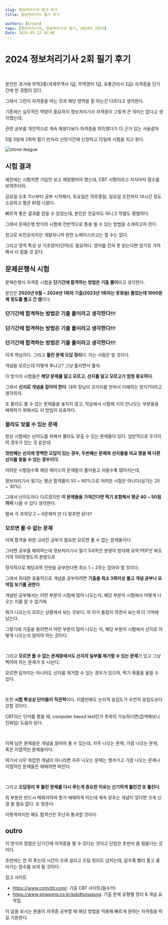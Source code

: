 ```yaml
---
slug: 정보처리기사-필기-후기
title: 정보처리기사 필기 후기

authors: [brown]
tags: [정보처리기사, 정보처리기사 필기, 2024년 2회차]
Date: 2024-05-12 16:00
---
```


# 2024 정보처리기사 2회 필기 후기

<br />

본인은 과거에 무역3종(국제무역사 1급, 무역영어 1급, 유통관리사 2급) 자격증을 단기간에 딴 경험이 있다.

그래서 그런지 자격증을 따는 것과 해당 영역을 잘 아는건 다르다고 생각한다.

기존에는 실무적인 역량이 중요하지 정보처리기사 자격증이 그렇게 큰 의미는 없다고 생각했는데,

관련 공부를 개인적으로 계속 해왔다보다 자격증을 취득했다가 더 근거 있는 서술같아

5월 3일에 2회차 필기 빈자리 신청기간에 신청하고 12일에 시험을 치고 왔다.

![stove-league](/blog/stove-league.png)

<!-- truncate -->

## 시험 결과

예전에는 시험치면 가답안 보고 채점했어야 했는데, CBT 시험이라고 치지마자 점수를 보여주더라.

금요일 오후 11시부터 공부 시작해서, 토요일은 하루종일, 일요일 오전까지 14시간 정도 소요하고 평균 81점 나왔다.

빠르게 좋은 결과를 얻을 수 있었는데, 본인은 전공자도 아니고 학벌도 평범하다.

그래서 문제은행 방식의 시험에 전반적으로 통용 될 수 있는 방법을 소개하고자 한다.

참고로 비전공자지만 개발자니까 완전 노베이스라고는 할 수는 없다.

그리고 영역 특성 상 기초영어(단어)도 필요하다. 영어를 전혀 못 읽는다면 암기로 가야해서 더 힘들 것 같다.

## 문제은행식 시험

문제은행식 자격증 시험을 **단기간에 합격하는 방법은 기출 풀이**라고 생각한다.

본인은 **2020년 9월 ~ 2024년 1회차 기출(2023년 1회차는 못찾음) 풀었는데 1000문제 정도를 풀고 간 셈**이다.

<h3 style={{color: "red"}}>단기간에 합격하는 방법은 기출 풀이라고 생각한다!!!</h3>
<h3 style={{color: "blue"}}>단기간에 합격하는 방법은 기출 풀이라고 생각한다!!!</h3>
<h3 style={{color: "green"}}>단기간에 합격하는 방법은 기출 풀이라고 생각한다!!!</h3>

이게 핵심이다. 그리고 **틀린 문제 오답 정리**다. 아는 사람은 알 것이다.

개념을 모르는데 어떻게 푸냐고? 그냥 틀리면서 풀자.

이 방식의 시험들은 **해당 문제를 알고 모르고, 선지를 알고 모르고가 엄청 중요하다**.

그래서 **선지로 개념을 잡아야 한다**. 대략 장님이 코끼리를 만져서 이해하는 방식?이라고 생각하자.

또 몰라도 풀 수 있는 문제들을 놓치지 않고, 학습에서 시험에 거의 안나오는 부분들을 배제하기 위해서도 이 방법이 유효하다.

### 몰라도 맞출 수 있는 문제

항상 시험에는 난이도를 위해서 몰라도 맞출 수 있는 문제들이 있다. 일반적으로 두가지의 경우가 있는 것 같은데

**첫번째는 선지에 명백한 오답이 있는 경우, 두번째는 문제와 선지들을 비교 했을 때 다른 선지를 찾을 수 있는 경우이다**.

어려운 시험일수록 해당 케이스의 문제들이 줄어들고 쉬울수록 많아지는데,

정보처리기사 필기는 평균 합격률이 50 ~ 60%으로 어려운 시험은 아니다(실기는 20 ~ 30%).

그래서 난이도마다 다르겠지만 **이 문제들을 가져간다면 찍기 포함해서 평균 40 ~ 50점까지** 나올 수 있다 생각한다.

벌써 각 과목당 2 ~ 4문제씩 만 더 맞추면 된다!!

### 모르면 풀 수 없는 문제

이제 합격을 위한 고비인 공부가 필요한 모르면 풀 수 없는 문제들이다.

그러면 공부를 해야하는데 정보처리기사 필기 5과목은 분량이 방대해 요약 PDF만 봐도 거의 150장정도의 분량으로

정석적으로 해당과목 전반을 공부한다면 최소 1 ~ 2주는 잡아야 할 것이다.

그래서 최대한 효율적으로 개념을 공부하려면 **기출을 최소 3회이상 풀고 개념 공부나 요약집 보기를 권한다**.

개념만 공부해서는 어떤 부분이 시험에 많이 나오는지, 해당 부분이 시험에서 어떻게 나오는 지를 알 수 없기에

뭐가 나오는지 모르는 상황에서 보는 것보다, 아 이거 틀렸지 하면서 보는게 더 기억에 남는다.

그렇기에 기출을 돌리면서 어떤 부분이 많이 나오는 지, 해당 부분이 시험에서 선지로 어떻게 나오는지 알아야 하는 것이다.

<br />

그리고 **모르면 풀 수 없는 문제중에서도 선지의 일부를 제거할 수 있는 문제**가 있고 그냥 찍어야 하는 문제가 또 나뉜다.

모르면 답까지는 아니어도 선지를 제거할 수 있는 경우가 있으며, 찍기 확률을 올릴 수 있다.

<br />

또한 **시험 특성상 단어들이 직관적**이다. 이름만봐도 논리적 응집도가 우연적 응집도보다 강할 것이다.

CBT라는 단어를 봤을 때, computer based test인가 추측이 가능하다면(검색해보니 진짜임) 도움이 된다.

<br />

이제 남은 문제들은 개념을 알아야 풀 수 있는데, 자주 나오는 문제, 가끔 나오는 문제, 혹은 지엽적인 문제들이다.

여기서 너무 복잡한 개념이 아니라면 자주 나오는 문제는 챙겨가고 가끔 나오는 문제나 지엽적인 문제들은 애매하면 버린다.

<br />

그리고 **오답정리 후 틀린 문제를 다시 푸는게 중요한 이유는 신기하게 틀린건 또 틀린다**.

위 부분은 반드시 메꿔야하며 뭔가 애매하게 아는데 계속 맞추는 개념이 있다면 크게 신경 쓸 필요 없다. 또 맞춘다.

이렇게까지만 해도 합격선은 무난히 통과할 것이다.

## outro

이 방식의 장점은 단기간에 자격증을 딸 수 있다는 것이고 단점은 초반이 좀 힘들다는 것이다.

초반에는 한 회 푸는데 시간이 오래 걸리고 오답 정리도 넘치는데, 갈수록 빨리 풀고 올라가는 점수를 보게 될 것이다.

참고 사이트

- https://www.comcbt.com/: 기출 CBT 사이트(필수!!!)
- https://www.sinagong.co.kr/pds#sinagong: 기출 문제 유형별 정리 & 개념 요약집

이 글을 보시는 분들이 자격증 공부할 때 해당 방법을 적용해 빠르게 원하는 자격증을 따길 기원한다.
